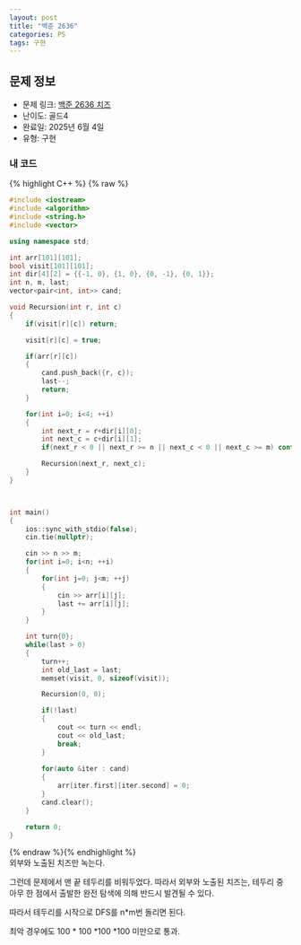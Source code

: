 ```yaml
---
layout: post
title: "백준 2636"
categories: PS
tags: 구현
---
```


## 문제 정보
- 문제 링크: [백준 2636 치즈](https://www.acmicpc.net/problem/2636)
- 난이도: 골드4
- 완료일: 2025년 6월 4일
- 유형: 구현

### 내 코드

{% highlight C++ %} {% raw %}
```C++
#include <iostream>
#include <algorithm>
#include <string.h>
#include <vector>

using namespace std;

int arr[101][101];
bool visit[101][101];
int dir[4][2] = {{-1, 0}, {1, 0}, {0, -1}, {0, 1}};
int n, m, last;
vector<pair<int, int>> cand;

void Recursion(int r, int c)
{
    if(visit[r][c]) return;

    visit[r][c] = true;

    if(arr[r][c])
    {
        cand.push_back({r, c});
        last--;
        return;
    }

    for(int i=0; i<4; ++i)
    {
        int next_r = r+dir[i][0];
        int next_c = c+dir[i][1];
        if(next_r < 0 || next_r >= n || next_c < 0 || next_c >= m) continue;

        Recursion(next_r, next_c);
    }
}



int main()
{
    ios::sync_with_stdio(false);
    cin.tie(nullptr);

    cin >> n >> m;
    for(int i=0; i<n; ++i)
    {
        for(int j=0; j<m; ++j)
        {
            cin >> arr[i][j];
            last += arr[i][j];
        }
    }

    int turn{0};
    while(last > 0)
    {
        turn++;
        int old_last = last;
        memset(visit, 0, sizeof(visit));

        Recursion(0, 0);

        if(!last)
        {
            cout << turn << endl;
            cout << old_last;
            break;
        }
        
        for(auto &iter : cand)
        {
            arr[iter.first][iter.second] = 0;
        }
        cand.clear();
    }

    return 0;
}
```
{% endraw %}{% endhighlight %}  
외부와 노출된 치즈만 녹는다.

그런데 문제에서 맨 끝 테두리를 비워두었다. 
따라서 외부와 노출된 치즈는, 테두리 중 아무 한 점에서 출발한 완전 탐색에 의해 반드시 발견될 수 있다.

따라서 테두리를 시작으로 DFS를 n*m번 돌리면 된다.

최악 경우에도 100 * 100 *100 *100 미만으로 통과.